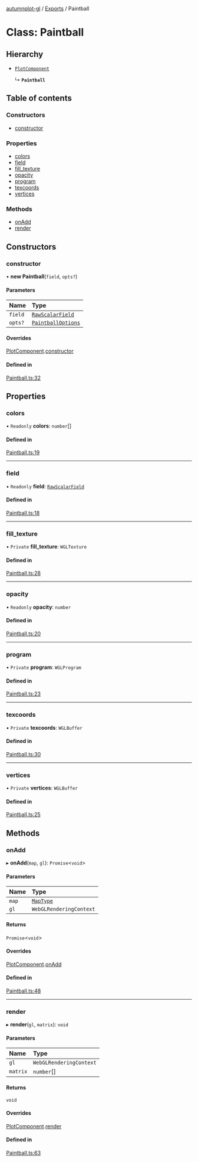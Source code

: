 [autumnplot-gl](../README.md) / [Exports](../modules.md) / Paintball

# Class: Paintball

## Hierarchy

- [`PlotComponent`](PlotComponent.md)

  ↳ **`Paintball`**

## Table of contents

### Constructors

- [constructor](Paintball.md#constructor)

### Properties

- [colors](Paintball.md#colors)
- [field](Paintball.md#field)
- [fill\_texture](Paintball.md#fill_texture)
- [opacity](Paintball.md#opacity)
- [program](Paintball.md#program)
- [texcoords](Paintball.md#texcoords)
- [vertices](Paintball.md#vertices)

### Methods

- [onAdd](Paintball.md#onadd)
- [render](Paintball.md#render)

## Constructors

### constructor

• **new Paintball**(`field`, `opts?`)

#### Parameters

| Name | Type |
| :------ | :------ |
| `field` | [`RawScalarField`](RawScalarField.md) |
| `opts?` | [`PaintballOptions`](../interfaces/PaintballOptions.md) |

#### Overrides

[PlotComponent](PlotComponent.md).[constructor](PlotComponent.md#constructor)

#### Defined in

[Paintball.ts:32](https://github.com/tsupinie/autumnplot-gl/blob/eec924e/src/Paintball.ts#L32)

## Properties

### colors

• `Readonly` **colors**: `number`[]

#### Defined in

[Paintball.ts:19](https://github.com/tsupinie/autumnplot-gl/blob/eec924e/src/Paintball.ts#L19)

___

### field

• `Readonly` **field**: [`RawScalarField`](RawScalarField.md)

#### Defined in

[Paintball.ts:18](https://github.com/tsupinie/autumnplot-gl/blob/eec924e/src/Paintball.ts#L18)

___

### fill\_texture

• `Private` **fill\_texture**: `WGLTexture`

#### Defined in

[Paintball.ts:28](https://github.com/tsupinie/autumnplot-gl/blob/eec924e/src/Paintball.ts#L28)

___

### opacity

• `Readonly` **opacity**: `number`

#### Defined in

[Paintball.ts:20](https://github.com/tsupinie/autumnplot-gl/blob/eec924e/src/Paintball.ts#L20)

___

### program

• `Private` **program**: `WGLProgram`

#### Defined in

[Paintball.ts:23](https://github.com/tsupinie/autumnplot-gl/blob/eec924e/src/Paintball.ts#L23)

___

### texcoords

• `Private` **texcoords**: `WGLBuffer`

#### Defined in

[Paintball.ts:30](https://github.com/tsupinie/autumnplot-gl/blob/eec924e/src/Paintball.ts#L30)

___

### vertices

• `Private` **vertices**: `WGLBuffer`

#### Defined in

[Paintball.ts:25](https://github.com/tsupinie/autumnplot-gl/blob/eec924e/src/Paintball.ts#L25)

## Methods

### onAdd

▸ **onAdd**(`map`, `gl`): `Promise`<`void`\>

#### Parameters

| Name | Type |
| :------ | :------ |
| `map` | [`MapType`](../modules.md#maptype) |
| `gl` | `WebGLRenderingContext` |

#### Returns

`Promise`<`void`\>

#### Overrides

[PlotComponent](PlotComponent.md).[onAdd](PlotComponent.md#onadd)

#### Defined in

[Paintball.ts:48](https://github.com/tsupinie/autumnplot-gl/blob/eec924e/src/Paintball.ts#L48)

___

### render

▸ **render**(`gl`, `matrix`): `void`

#### Parameters

| Name | Type |
| :------ | :------ |
| `gl` | `WebGLRenderingContext` |
| `matrix` | `number`[] |

#### Returns

`void`

#### Overrides

[PlotComponent](PlotComponent.md).[render](PlotComponent.md#render)

#### Defined in

[Paintball.ts:63](https://github.com/tsupinie/autumnplot-gl/blob/eec924e/src/Paintball.ts#L63)
